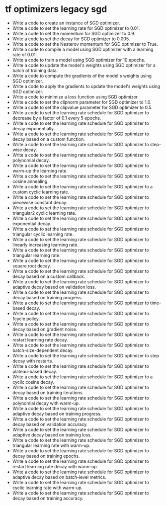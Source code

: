 # tf optimizers legacy sgd

- Write a code to create an instance of SGD optimizer.
- Write a code to set the learning rate for SGD optimizer to 0.01.
- Write a code to set the momentum for SGD optimizer to 0.9.
- Write a code to set the decay for SGD optimizer to 0.005.
- Write a code to set the Nesterov momentum for SGD optimizer to True.
- Write a code to compile a model using SGD optimizer with a learning rate of 0.01.
- Write a code to train a model using SGD optimizer for 10 epochs.
- Write a code to update the model's weights using SGD optimizer for a batch of training data.
- Write a code to compute the gradients of the model's weights using SGD optimizer.
- Write a code to apply the gradients to update the model's weights using SGD optimizer.
- Write a code to minimize a loss function using SGD optimizer.
- Write a code to set the clipnorm parameter for SGD optimizer to 1.0.
- Write a code to set the clipvalue parameter for SGD optimizer to 0.5.
- Write a code to set the learning rate schedule for SGD optimizer to decrease by a factor of 0.1 every 5 epochs.
- Write a code to set the learning rate schedule for SGD optimizer to decay exponentially.
- Write a code to set the learning rate schedule for SGD optimizer to decay based on a custom function.
- Write a code to set the learning rate schedule for SGD optimizer to step-wise decay.
- Write a code to set the learning rate schedule for SGD optimizer to polynomial decay.
- Write a code to set the learning rate schedule for SGD optimizer to warm-up the learning rate.
- Write a code to set the learning rate schedule for SGD optimizer to cosine annealing.
- Write a code to set the learning rate schedule for SGD optimizer to a custom cyclic learning rate.
- Write a code to set the learning rate schedule for SGD optimizer to piecewise constant decay.
- Write a code to set the learning rate schedule for SGD optimizer to triangular2 cyclic learning rate.
- Write a code to set the learning rate schedule for SGD optimizer to exponential decay.
- Write a code to set the learning rate schedule for SGD optimizer to triangular cyclic learning rate.
- Write a code to set the learning rate schedule for SGD optimizer to linearly increasing learning rate.
- Write a code to set the learning rate schedule for SGD optimizer to triangular learning rate.
- Write a code to set the learning rate schedule for SGD optimizer to square root decay.
- Write a code to set the learning rate schedule for SGD optimizer to decay based on a custom callback.
- Write a code to set the learning rate schedule for SGD optimizer to adaptive decay based on validation loss.
- Write a code to set the learning rate schedule for SGD optimizer to decay based on training progress.
- Write a code to set the learning rate schedule for SGD optimizer to time-based decay.
- Write a code to set the learning rate schedule for SGD optimizer to 1cycle policy.
- Write a code to set the learning rate schedule for SGD optimizer to decay based on gradient noise.
- Write a code to set the learning rate schedule for SGD optimizer to restart learning rate decay.
- Write a code to set the learning rate schedule for SGD optimizer to batch-size-dependent decay.
- Write a code to set the learning rate schedule for SGD optimizer to step decay with restarts.
- Write a code to set the learning rate schedule for SGD optimizer to plateau-based decay.
- Write a code to set the learning rate schedule for SGD optimizer to a cyclic cosine decay.
- Write a code to set the learning rate schedule for SGD optimizer to decay based on training iterations.
- Write a code to set the learning rate schedule for SGD optimizer to polynomial decay with warm-up.
- Write a code to set the learning rate schedule for SGD optimizer to adaptive decay based on training progress.
- Write a code to set the learning rate schedule for SGD optimizer to decay based on validation accuracy.
- Write a code to set the learning rate schedule for SGD optimizer to adaptive decay based on training loss.
- Write a code to set the learning rate schedule for SGD optimizer to triangular learning rate with warm-up.
- Write a code to set the learning rate schedule for SGD optimizer to decay based on training epochs.
- Write a code to set the learning rate schedule for SGD optimizer to restart learning rate decay with warm-up.
- Write a code to set the learning rate schedule for SGD optimizer to adaptive decay based on batch-level metrics.
- Write a code to set the learning rate schedule for SGD optimizer to cyclic learning rate with warm-up.
- Write a code to set the learning rate schedule for SGD optimizer to decay based on training accuracy.